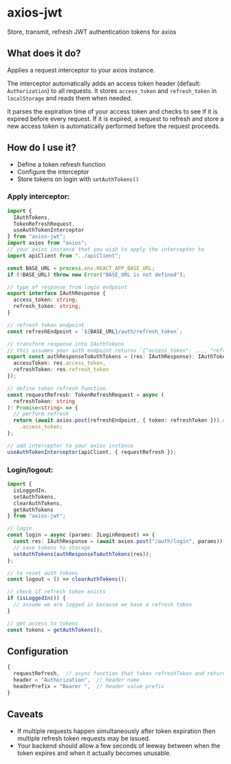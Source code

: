 # axios-jwt

Store, transmit, refresh JWT authentication tokens for axios

## What does it do?

Applies a request interceptor to your axios instance.

The interceptor automatically adds an access token header (default: `Authorization`) to all requests.
It stores `access_token` and `refresh_token` in `localStorage` and reads them when needed.

It parses the expiration time of your access token and checks to see if it is expired before every request. If it is expired, a request to
refresh and store a new access token is automatically performed before the request proceeds.

## How do I use it?

- Define a token refresh function
- Configure the interceptor
- Store tokens on login with `setAuthTokens()`

### Apply interceptor:

```typescript
import {
  IAuthTokens,
  TokenRefreshRequest,
  useAuthTokenInterceptor
} from "axios-jwt";
import axios from "axios";
// your axios instance that you wish to apply the interceptor to
import apiClient from "../apiClient";

const BASE_URL = process.env.REACT_APP_BASE_URL;
if (!BASE_URL) throw new Error("BASE_URL is not defined");

// type of response from login endpoint
export interface IAuthResponse {
  access_token: string;
  refresh_token: string;
}

// refresh token endpoint
const refreshEndpoint = `${BASE_URL}/auth/refresh_token`;

// transform response into IAuthTokens
// this assumes your auth endpoint returns `{"access_token": ..., "refresh_token": ...}`
export const authResponseToAuthTokens = (res: IAuthResponse): IAuthTokens => ({
  accessToken: res.access_token,
  refreshToken: res.refresh_token
});

// define token refresh function
const requestRefresh: TokenRefreshRequest = async (
  refreshToken: string
): Promise<string> => {
  // perform refresh
  return (await axios.post(refreshEndpoint, { token: refreshToken })).data
    .access_token;
};

// add interceptor to your axios instance
useAuthTokenInterceptor(apiClient, { requestRefresh });
```

### Login/logout:

```typescript
import {
  isLoggedIn,
  setAuthTokens,
  clearAuthTokens,
  getAuthTokens
} from "axios-jwt";

// login
const login = async (params: ILoginRequest) => {
  const res: IAuthResponse = (await axios.post("/auth/login", params)).data;
  // save tokens to storage
  setAuthTokens(authResponseToAuthTokens(res));
};

// to reset auth tokens
const logout = () => clearAuthTokens();

// check if refresh token exists
if (isLoggedIn()) {
  // assume we are logged in because we have a refresh token
}

// get access to tokens
const tokens = getAuthTokens();
```

## Configuration

```typescript
{
  requestRefresh,  // async function that takes refreshToken and returns a promise for a fresh accessToken
  header = "Authorization",  // header name
  headerPrefix = "Bearer ",  // header value prefix
}
```

## Caveats

- If multiple requests happen simultaneously after token expiration then multiple refresh token requests may be issued.
- Your backend should allow a few seconds of leeway between when the token expires and when it actually becomes unusable.

